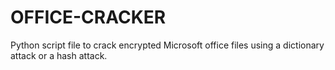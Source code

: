 # OFFICE-CRACKER
Python script file to crack encrypted Microsoft office files using a dictionary attack or a hash attack.
